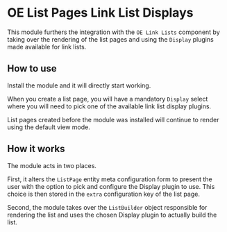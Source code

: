 # OE List Pages Link List Displays

This module furthers the integration with the `OE Link Lists` component by
taking over the rendering of the list pages and using the
`Display` plugins made available for link lists.

## How to use

Install the module and it will directly start working.

When you create a list page, you will have a mandatory `Display` select where
you will need to pick one of the available link list display plugins.

List pages created before the module was installed will continue to render using
the default view mode.

## How it works

The module acts in two places.

First, it alters the `ListPage` entity meta configuration form to present the user
with the option to pick and configure the Display plugin to use.
This choice is then stored in the `extra` configuration key of the list page.

Second, the module takes over the `ListBuilder` object responsible for rendering
the list and uses the chosen Display plugin to actually build the list.
